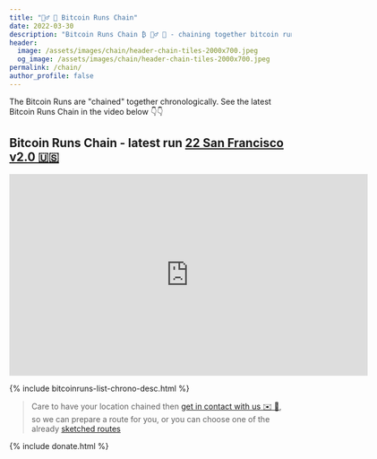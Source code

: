 ```yaml
---
title: "🏃‍♂️ 🔗 Bitcoin Runs Chain"
date: 2022-03-30
description: "Bitcoin Runs Chain ₿ 🏃‍♂️ 🔗 - chaining together bitcoin runs chronologically"
header:
  image: /assets/images/chain/header-chain-tiles-2000x700.jpeg
  og_image: /assets/images/chain/header-chain-tiles-2000x700.jpeg
permalink: /chain/
author_profile: false
---
```


The Bitcoin Runs are "chained" together chronologically.
See the latest Bitcoin Runs Chain in the video below 👇👇

## Bitcoin Runs Chain - latest run [22 San Francisco v2.0 🇺🇸](/san-francisco-v2)

<iframe width="640" height="360" src="https://www.youtube-nocookie.com/embed/jU9aioxfJZI?controls=0&amp;showinfo=0" frameborder="0" allowfullscreen></iframe>

{% include bitcoinruns-list-chrono-desc.html %}

> Care to have your location chained then [get in contact with us ✉️ 🙏](mailto:bitcoinruns@protonmail.com), so we can prepare a route
> for you, or you can choose one of the already [sketched routes](/proposals)


{% include donate.html %} 
